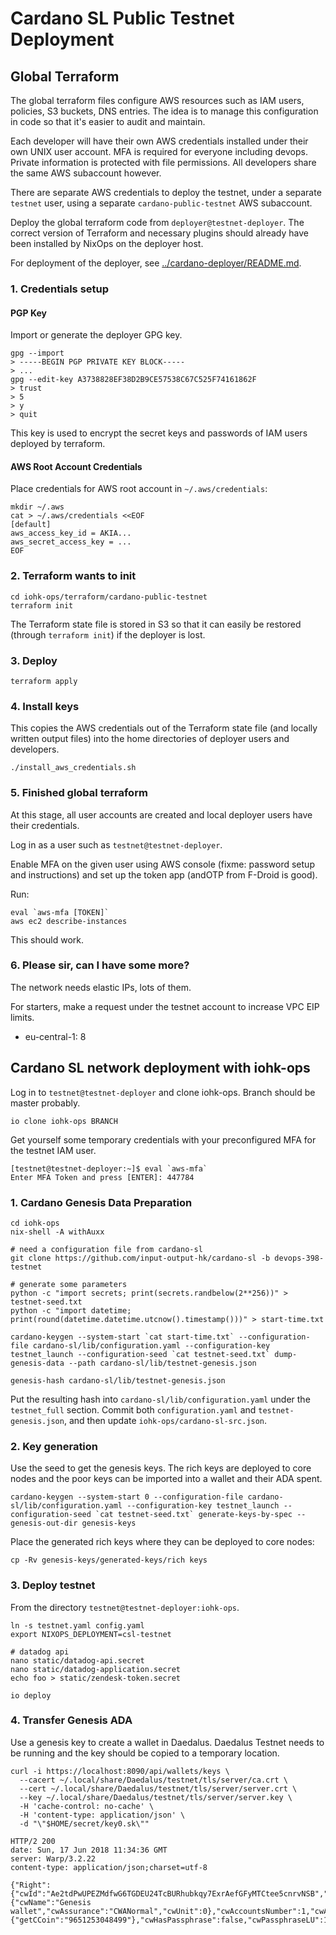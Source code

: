 # Cardano SL Public Testnet Deployment

## Global Terraform

The global terraform files configure AWS resources such as IAM users,
policies, S3 buckets, DNS entries. The idea is to manage this
configuration in code so that it's easier to audit and maintain.

Each developer will have their own AWS credentials installed under
their own UNIX user account. MFA is required for everyone including
devops. Private information is protected with file permissions. All
developers share the same AWS subaccount however.

There are separate AWS credentials to deploy the testnet, under a
separate `testnet` user, using a separate `cardano-public-testnet` AWS
subaccount.

Deploy the global terraform code from `deployer@testnet-deployer`. The
correct version of Terraform and necessary plugins should already have
been installed by NixOps on the deployer host.

For deployment of the deployer, see
[../cardano-deployer/README.md](../cardano-deployer/README.md).

### 1. Credentials setup

#### PGP Key

Import or generate the deployer GPG key.

    gpg --import
    > -----BEGIN PGP PRIVATE KEY BLOCK-----
    > ...
    gpg --edit-key A3738828EF38D2B9CE57538C67C525F74161862F
    > trust
    > 5
    > y
    > quit

This key is used to encrypt the secret keys and passwords of IAM users
deployed by terraform.

#### AWS Root Account Credentials

Place credentials for AWS root account in `~/.aws/credentials`:

    mkdir ~/.aws
    cat > ~/.aws/credentials <<EOF
    [default]
    aws_access_key_id = AKIA...
    aws_secret_access_key = ...
    EOF

### 2. Terraform wants to init

    cd iohk-ops/terraform/cardano-public-testnet
    terraform init

The Terraform state file is stored in S3 so that it can easily be
restored (through `terraform init`) if the deployer is lost.

### 3. Deploy

    terraform apply

### 4. Install keys

This copies the AWS credentials out of the Terraform state file (and
locally written output files) into the home directories of deployer
users and developers.

    ./install_aws_credentials.sh

### 5. Finished global terraform

At this stage, all user accounts are created and local deployer users
have their credentials.

Log in as a user such as `testnet@testnet-deployer`.

Enable MFA on the given user using AWS console (fixme: password setup
and instructions) and set up the token app (andOTP from F-Droid is
good).

Run:

    eval `aws-mfa [TOKEN]`
    aws ec2 describe-instances

This should work.

### 6. Please sir, can I have some more?

The network needs elastic IPs, lots of them.

For starters, make a request under the testnet account to increase VPC
EIP limits.

 * eu-central-1: 8



## Cardano SL network deployment with iohk-ops

Log in to `testnet@testnet-deployer` and clone iohk-ops. Branch should
be master probably.

    io clone iohk-ops BRANCH

Get yourself some temporary credentials with your preconfigured MFA
for the testnet IAM user.

    [testnet@testnet-deployer:~]$ eval `aws-mfa`
    Enter MFA Token and press [ENTER]: 447784


### 1. Cardano Genesis Data Preparation

    cd iohk-ops
    nix-shell -A withAuxx

    # need a configuration file from cardano-sl
    git clone https://github.com/input-output-hk/cardano-sl -b devops-398-testnet

    # generate some parameters
    python -c "import secrets; print(secrets.randbelow(2**256))" > testnet-seed.txt
    python -c "import datetime; print(round(datetime.datetime.utcnow().timestamp()))" > start-time.txt

    cardano-keygen --system-start `cat start-time.txt` --configuration-file cardano-sl/lib/configuration.yaml --configuration-key testnet_launch --configuration-seed `cat testnet-seed.txt` dump-genesis-data --path cardano-sl/lib/testnet-genesis.json

    genesis-hash cardano-sl/lib/testnet-genesis.json


Put the resulting hash into `cardano-sl/lib/configuration.yaml` under
the `testnet_full` section. Commit both `configuration.yaml` and
`testnet-genesis.json`, and then update `iohk-ops/cardano-sl-src.json`.


### 2. Key generation

Use the seed to get the genesis keys. The rich keys are deployed to
core nodes and the poor keys can be imported into a wallet and their
ADA spent.

    cardano-keygen --system-start 0 --configuration-file cardano-sl/lib/configuration.yaml --configuration-key testnet_launch --configuration-seed `cat testnet-seed.txt` generate-keys-by-spec --genesis-out-dir genesis-keys

Place the generated rich keys where they can be deployed to core
nodes:

    cp -Rv genesis-keys/generated-keys/rich keys


### 3. Deploy testnet

From the directory `testnet@testnet-deployer:iohk-ops`.

    ln -s testnet.yaml config.yaml
    export NIXOPS_DEPLOYMENT=csl-testnet

    # datadog api
    nano static/datadog-api.secret
    nano static/datadog-application.secret
    echo foo > static/zendesk-token.secret

    io deploy

### 4. Transfer Genesis ADA

Use a genesis key to create a wallet in Daedalus. Daedalus Testnet
needs to be running and the key should be copied to a temporary
location.

    curl -i https://localhost:8090/api/wallets/keys \
      --cacert ~/.local/share/Daedalus/testnet/tls/server/ca.crt \
      --cert ~/.local/share/Daedalus/testnet/tls/server/server.crt \
      --key ~/.local/share/Daedalus/testnet/tls/server/server.key \
      -H 'cache-control: no-cache' \
      -H 'content-type: application/json' \
      -d "\"$HOME/secret/key0.sk\""

    HTTP/2 200
    date: Sun, 17 Jun 2018 11:34:36 GMT
    server: Warp/3.2.22
    content-type: application/json;charset=utf-8

    {"Right":{"cwId":"Ae2tdPwUPEZMdfwG6TGDEU24TcBURhubkqy7ExrAefGFyMTCtee5cnrvNSB","cwMeta":{"cwName":"Genesis wallet","cwAssurance":"CWANormal","cwUnit":0},"cwAccountsNumber":1,"cwAmount":{"getCCoin":"9651253048499"},"cwHasPassphrase":false,"cwPassphraseLU":1.529235276571176605e9}}
